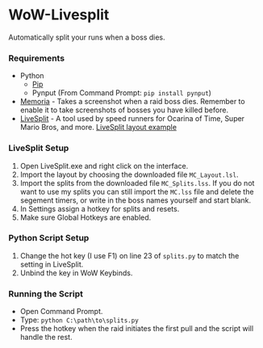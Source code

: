 # WoW-Livesplit
Automatically split your runs when a boss dies.

### Requirements
  * Python
    * [Pip](https://pip.pypa.io/en/stable/installing/)
    * Pynput (From Command Prompt: `pip install pynput`)
  * [Memoria](https://www.curseforge.com/wow/addons/memoria) - Takes a screenshot when a raid boss dies. Remember to enable it to take screenshots of bosses you have killed before. 
  * [LiveSplit](http://livesplit.org/) - A tool used by speed runners for Ocarina of Time, Super Mario Bros, and more.
    [LiveSplit layout example](https://imgur.com/dxKTVi9)

### LiveSplit Setup
  1. Open LiveSplit.exe and right click on the interface.
  2. Import the layout by choosing the downloaded file `MC_Layout.lsl`.
  3. Import the splits from the downloaded file `MC_Splits.lss`. If you do not want to use my splits you can still import the `MC.lss` file and delete the segement timers, or write in the boss names yourself and start blank. 
  5. In Settings assign a hotkey for splits and resets.
  6. Make sure Global Hotkeys are enabled.
  
### Python Script Setup
  1. Change the hot key (I use F1) on line 23 of `splits.py` to match the setting in LiveSplit.
  2. Unbind the key in WoW Keybinds.
  
### Running the Script
  * Open Command Prompt.
  * Type: `python C:\path\to\splits.py`
  * Press the hotkey when the raid initiates the first pull and the script will handle the rest.
